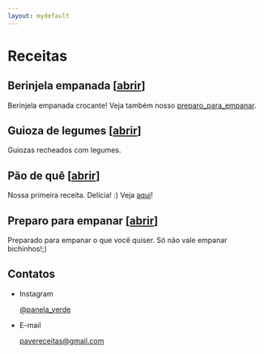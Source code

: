 ```yaml
---
layout: mydefault
---
```

# Receitas

## Berinjela empanada [[abrir](./receitas/berinjela_empanada.md)]

Berinjela empanada crocante! Veja também nosso [preparo_para_empanar](./receitas/preparo_para_empanar.md).

## Guioza de legumes [[abrir](./receitas/guioza_de_legumes.md)]

Guiozas recheados com legumes.

## Pão de quê [[abrir](./receitas/pao_de_que.md)]

Nossa primeira receita. Delícia! :)
Veja [aqui](/receitas/pao_de_que.md)!

## Preparo para empanar [[abrir](./receitas/preparo_para_empanar.md)]

Preparado para empanar o que você quiser. Só não vale empanar bichinhos!;)

## Contatos

* Instagram

  [@panela_verde](https://www.instagram.com/panela_verde/)

* E-mail

  [pavereceitas@gmail.com](mailto:pavereceitas@gmail.com)
